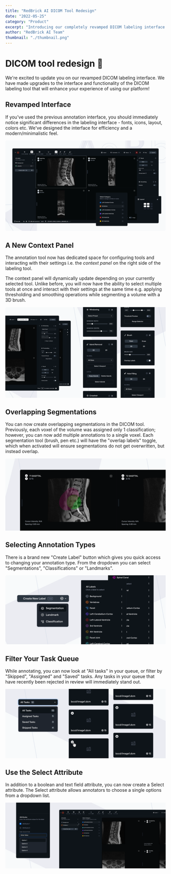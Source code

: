 ```yaml
---
title: "RedBrick AI DICOM Tool Redesign"
date: "2022-05-25"
category: "Product"
excerpt: "Introducing our completely revamped DICOM labeling interface with a modern design, new context panel, overlapping segmentations support, improved annotation type selection, task queue filtering, and new Select attribute type."
author: "RedBrick AI Team"
thumbnail: "./thumbnail.png"
---
```


# DICOM tool redesign 🚀

We're excited to update you on our revamped DICOM labeling interface. We have made upgrades to the interface and functionality of the DICOM labeling tool that will enhance your experience of using our platform!

## Revamped Interface

If you've used the previous annotation interface, you should immediately notice significant differences in the labeling interface - fonts, icons, layout, colors etc. We've designed the interface for efficiency and a modern/minimalistic feel.

![](./image1.png)

## A New Context Panel

The annotation tool now has dedicated space for configuring tools and interacting with their settings i.e. the _context panel_ on the right side of the labeling tool.

The context panel will dynamically update depending on your currently selected tool. Unlike before, you will now have the ability to select multiple tools at once and interact with their settings at the same time e.g. applying thresholding and smoothing operations while segmenting a volume with a 3D brush.

![](./image2.png)

## Overlapping Segmentations

You can now create overlapping segmentations in the DICOM tool. Previously, each voxel of the volume was assigned only 1 classification; however, you can now add multiple annotations to a single voxel. Each segmentation tool (brush, pen etc.) will have the "overlap labels" toggle, which when activated will ensure segmentations do not get overwritten, but instead overlap.

![](./image3.png)

## Selecting Annotation Types

There is a brand new "Create Label" button which gives you quick access to changing your annotation type. From the dropdown you can select "Segmentations", "Classifications" or "Landmarks".

![](./image4.png)

## Filter Your Task Queue

While annotating, you can now look at "All tasks" in your queue, or filter by "Skipped", "Assigned" and "Saved" tasks. Any tasks in your queue that have recently been rejected in review will immediately stand out.

![](./image5.png)

## Use the Select Attribute

In addition to a boolean and text field attribute, you can now create a Select attribute. The Select attribute allows annotators to choose a single options from a dropdown list.

![](./image6.png)
